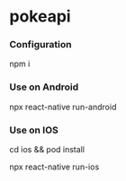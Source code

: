 # pokeapi

### Configuration
npm i

### Use on Android 

npx react-native run-android

### Use on IOS

cd ios && pod install

npx react-native run-ios
